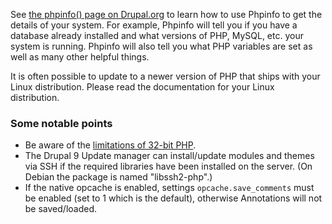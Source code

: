 See [the phpinfo() page on Drupal.org](https://www.drupal.org/node/59680 "Viewing PHP settings using phpinfo() | Drupal.org") to learn how to use Phpinfo to get the details of your system. For example, Phpinfo will tell you if you have a database already installed and what versions of PHP, MySQL, etc. your system is running. Phpinfo will also tell you what PHP variables are set as well as many other helpful things.

It is often possible to update to a newer version of PHP that ships with your Linux distribution. Please read the documentation for your Linux distribution.

### Some notable points

* Be aware of the [limitations of 32-bit PHP](/docs/system-requirements/limitations-of-32-bit-php "Limitations of 32-bit PHP | Drupal guide on Drupal.org").
* The Drupal 9 Update manager can install/update modules and themes via SSH if the required libraries have been installed on the server. (On Debian the package is named "libssh2-php".)
* If the native opcache is enabled, settings `opcache.save_comments` must be enabled (set to 1 which is the default), otherwise Annotations will not be saved/loaded.